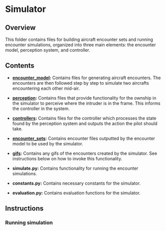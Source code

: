 # Simulator

## Overview
This folder contains files for building aircraft encounter sets and running encounter simulations, organized into three main elements: the encounter model, perception system, and controller. 

## Contents
* **[encounter_model](encounter_model/):** Contains files for generating aircraft encounters. The encounters are then followed step by step to simulate two aircrafts encountering each other mid-air. 
* **[perception](perception/):** Contains files that provide functionality for the ownship in the simulator to perceive where the intruder is in the frame. This informs the controller in the system. 
* **[controllers](controllers/):** Contains files for the controller which processes the state found by the perception system and outputs the action the pilot should take. 

* **[encounter_sets](encounter_sets/):** Contains encounter files outputted by the encounter model to be used by the simulator. 
* **[gifs](gifs/):** Contains any gifs of the encounters created by the simulator. See instructions below on how to invoke this functionality. 
* **simulate.py:** Contains functionality for running the encounter simulations. 
* **constants.py:** Contains necessary constants for the simulator. 
* **evaluation.py:** Contains evaluation functions for the simulator. 

## Instructions
### Running simulation